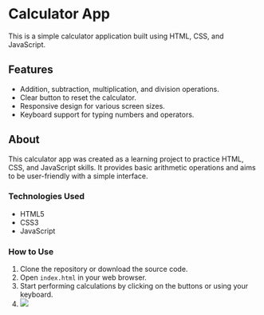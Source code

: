 # Calculator App

This is a simple calculator application built using HTML, CSS, and JavaScript.

## Features

- Addition, subtraction, multiplication, and division operations.
- Clear button to reset the calculator.
- Responsive design for various screen sizes.
- Keyboard support for typing numbers and operators.

## About

This calculator app was created as a learning project to practice HTML, CSS, and JavaScript skills. It provides basic arithmetic operations and aims to be user-friendly with a simple interface.

### Technologies Used

- HTML5
- CSS3
- JavaScript

### How to Use

1. Clone the repository or download the source code.
2. Open `index.html` in your web browser.
3. Start performing calculations by clicking on the buttons or using your keyboard.
4. <img src="ss.png"></img>


